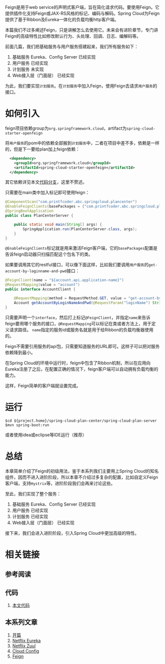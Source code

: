 Feign是用于web service的声明式客户端，旨在简化请求代码。要使用Feign。它提供插件化支持Feign或JAX-RS风格的标记、编码与解码。Spring Cloud为Feign提供了基于Ribbon及Eureka一体化的负载均衡http客户端。

本篇我们不过多阐述Feign，只是讲解怎么去使用它。未来会有进阶章节，专门讲Feign的高级特性比如修改默认行为、头处理、回调、日志、编解码等。

前面几篇，我们把基础服务与用户服务搭建起来，我们所有服务如下：

1. 基础服务 Eureka、Config Server     已经实现
2. 用户服务                           已经实现
3. 计划服务                           未实现
4. Web接入层（门面层）                已经实现

为此，我们要实现`计划服务`。在`计划服务`中加入Feign，使用Feign去请求`用户服务`的接口。

# 如何引入

feign项目依赖group为`org.springframework.cloud`，artifact为`spring-cloud-starter-openfeign`

将`用户服务`的pom中的依赖全部搬到`计划服务`中，二者在项目中差不多，依赖是一样的，但是下一要给plan加上feign依赖：

```xml
  <dependency>
    <groupId>org.springframework.cloud</groupId>
    <artifactId>spring-cloud-starter-openfeign</artifactId>
  </dependency>
```

其它依赖详见本文[代码分支][本文代码]，这里不赘述。

只需要在main类中加入标记即可使用feign：

```java
@ComponentScan("com.printfcoder.abc.springcloud.plancenter")
@EnableFeignClients(basePackages = {"com.printfcoder.abc.springcloud.plancenter.**.client"})
@SpringBootApplication
public class PlanCenterServer {

    public static void main(String[] args) {
        SpringApplication.run(PlanCenterServer.class, args);
    }
}
```

`@EnableFeignClients`标记就是用来激活Feign客户端，它的`basePackages`配置是告诉feign启动器只扫描匹配这个包名下的类。

如果要调用其它的restful接口，可以像下面这样，比如我们要调用`用户服务`的`get-account-by-loginname-and-pwd`接口：

```java
@FeignClient(name = "${account.api.application-name}")
@RequestMapping(value = "account")
public interface AccountClient {

    @RequestMapping(method = RequestMethod.GET, value = "get-account-by-loginname-and-pwd")
    Account getAccountByLoginNameAndPwd(@RequestParam("loginName") String loginName, @RequestParam("pwd") String pwd);
}
```

只需要声明一个`interface`，然后打上标记`@FeignClient`，并指定`name`来告诉feign要用哪个服务的接口，`@RequestMapping`可以标记在类或者方法上，用于定义请求路径。
`name`指定的服务id或服务名就是用于给Ribbon的负载均衡器使用的。

Feign不需要引用服务的api包，只需要知道服务的URL即可。这样子可以把对服务依赖降到最小。

在Spring Cloud的环境中运行时，feign中包含了Ribbon机制，所以在应用向Eureka注册了之后，在配置正确的情况下，feign客户端可以自动拥有负载均衡的能力。

这样，Feign简单的客户端就设置完成。

# 运行

```shell
$cd ${project.home}/spring-cloud-plan-center/spring-cloud-plan-server
$mvn spring-boot:run
```

或者使用idea或eclipse等IDE运行（推荐）

# 总结

本章简单介绍了Feign的初级用法，鉴于本系列我们主要用上Spring Cloud的知名组件，因而不进入进阶阶段，所以本章不介绍过多复杂的配置，比如自定义Feign客户端，支持`Hystrix`等，进阶阶段我们会再来讨论这些。

至此，我们实现了整个服务：

1. 基础服务 Eureka、Config Server     已经实现
2. 用户服务                           已经实现
3. 计划服务                           已经实现
4. Web接入层（门面层）                 已经实现

接下来，我们会进入进阶阶段，引入Spring Cloud中更加高级的特性。

# 相关链接

## 参考阅读

## 代码

1. [本文代码][本文代码]

## 本系列文章

1. [开篇][第一篇]
2. [Netflix Eureka][第二篇]
3. [Netflix Zuul][第三篇]
4. [Cloud Config][第四篇]
5. [Feign][第五篇]

[第一篇]: https://printfcoder.github.io/myblog/spring/2018/04/12/abc-spring-cloud-part-1/
[第二篇]: https://printfcoder.github.io/myblog/spring/2018/04/13/abc-spring-cloud-part-2-netflix-eureka/
[第三篇]: https://printfcoder.github.io/myblog/spring/2018/04/15/abc-spring-cloud-part-3-netflix-zuul/
[第四篇]: https://printfcoder.github.io/myblog/spring/2018/04/17/abc-spring-cloud-part-4-config/
[第五篇]: https://printfcoder.github.io/myblog/spring/2018/04/28/abc-spring-cloud-part-5-rpc-with-feign/

[本文代码]: https://github.com/printfcoder/spring-cloud-abc/tree/basic-part5-cloud-feign